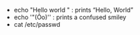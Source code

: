 - echo "Hello world \" : prints “Hello, World”
- echo '"(Ôo)'\' : prints a confused smiley
- cat /etc/passwd

